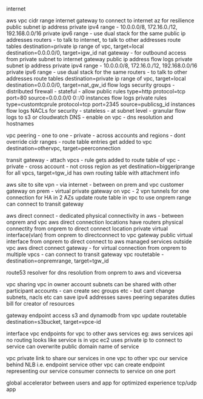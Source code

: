 internet

aws
    vpc
        cidr range
        internet gateway to connect to internet
        az for resilience
            public subnet
                ip address
                    private ipv4 range - 10.0.0.0/8, 172.16.0./12, 192.168.0.0/16
                    private ipv6 range - use dual stack for the same
                    public ip addresses
                routers - to talk to internet, to talk to other addresses
                    route tables
                        destination=private ip range of vpc, target=local
                        destination=0.0.0.0/0, target=igw_id
                nat gateway - for outbound access from private subnet to internet gateway
                    public ip address
                flow logs
            private subnet
                ip address
                    private ipv4 range - 10.0.0.0/8, 172.16.0./12, 192.168.0.0/16
                    private ipv6 range - use dual stack for the same
                routers - to talk to other addresses
                    route tables
                        destination=private ip range of vpc, target=local
                        destination=0.0.0.0/0, target=nat_gw_id
                flow logs
        security groups - distributed firewall - stateful - allow
            public
                rules
                    type=http protocol=tcp port=80 source=0.0.0.0/0 0::/0
                instances
                    flow logs
            private
                rules
                    type=customtcprule protocol=tcp port=2345 source=publicsg_id
                instances
                    flow logs
        NACLs for security - stateless - at subnet level - granular
        flow logs to s3 or cloudwatch
        DNS - enable on vpc - dns resolution and hostnames

vpc peering - one to one - private - across accounts and regions - dont override cidr ranges - route table entries get added to vpc
destination=othervpc, target=peerconnection

transit gateway - attach vpcs - rule gets added to route table of vpc - private - cross account - not cross region as yet
destination=biggeriprange for all vpcs, target=tgw_id
has own routing table with attachment info

aws site to site vpn - via internet - between on prem and vpc
customer gateway on prem - virtual private gateway on vpc - 2 vpn tunnels for one connection for HA in 2 AZs
update route table in vpc to use onprem range
can connect to transit gateway

aws direct connect - dedicated physical connectivity in aws - between onprem and vpc
aws direct connection locations have routers
physical connectity from onprem to direct connect location
private virtual interface(vlan) from onprem to directconnect to vpc gateway
public virtual interface from onprem to direct connect to aws managed services outside vpc
aws direct connect gateway - for virtual connection from onprem to multiple vpcs - can connect to transit gateway
vpc routetable - destination=onpremrange, target=tgw_id

route53 resolver for dns resolution from onprem to aws and viceversa

vpc sharing
vpc in owner account
subnets can be shared with other participant accounts - can create sec groups etc - but cant change subnets, nacls etc
can save ipv4 addresses
saves peering
separates duties
bill for creator of resources

gateway endpoint
access s3 and dynamodb from vpc
update routetable
destination=s3bucket, target=vpce-id

interface vpc endpoints
for vpc to other aws services eg: aws services api
no routing
looks like service is in vpc
ec2 uses private ip to connect to service
can overwrite public domain name of service

vpc private link
to share our services in one vpc to other vpc
our service behind NLB i.e. endpoint service
other vpc can create endpoint representing our service
consumer connects to service on one port

global accelerator
between users and app for optimized experience
tcp/udp app
